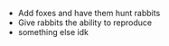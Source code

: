 - Add foxes and have them hunt rabbits
- Give rabbits the ability to reproduce
- something else idk
